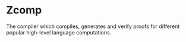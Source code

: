 # Zcomp
The compiler which compiles, generates and verify proofs for different popular high-level language computations.
